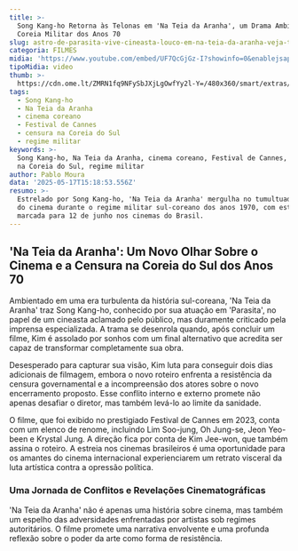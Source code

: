 ```yaml
---
title: >-
  Song Kang-ho Retorna às Telonas em 'Na Teia da Aranha', um Drama Ambientado na
  Coreia Militar dos Anos 70
slug: astro-de-parasita-vive-cineasta-louco-em-na-teia-da-aranha-veja-trailer
categoria: FILMES
midia: 'https://www.youtube.com/embed/UF7QcGjGz-I?showinfo=0&enablejsapi=1'
tipoMidia: video
thumb: >-
  https://cdn.ome.lt/ZMRN1fq9NFySbJXjLgOwfYy2l-Y=/480x360/smart/extras/conteudos/song.png
tags:
  - Song Kang-ho
  - Na Teia da Aranha
  - cinema coreano
  - Festival de Cannes
  - censura na Coreia do Sul
  - regime militar
keywords: >-
  Song Kang-ho, Na Teia da Aranha, cinema coreano, Festival de Cannes, censura
  na Coreia do Sul, regime militar
author: Pablo Moura
data: '2025-05-17T15:18:53.556Z'
resumo: >-
  Estrelado por Song Kang-ho, 'Na Teia da Aranha' mergulha no tumultuado cenário
  do cinema durante o regime militar sul-coreano dos anos 1970, com estreia
  marcada para 12 de junho nos cinemas do Brasil.
---
```


## 'Na Teia da Aranha': Um Novo Olhar Sobre o Cinema e a Censura na Coreia do Sul dos Anos 70

Ambientado em uma era turbulenta da história sul-coreana, 'Na Teia da Aranha' traz Song Kang-ho, conhecido por sua atuação em 'Parasita', no papel de um cineasta aclamado pelo público, mas duramente criticado pela imprensa especializada. A trama se desenrola quando, após concluir um filme, Kim é assolado por sonhos com um final alternativo que acredita ser capaz de transformar completamente sua obra.

Desesperado para capturar sua visão, Kim luta para conseguir dois dias adicionais de filmagem, embora o novo roteiro enfrenta a resistência da censura governamental e a incompreensão dos atores sobre o novo encerramento proposto. Esse conflito interno e externo promete não apenas desafiar o diretor, mas também levá-lo ao limite da sanidade.

O filme, que foi exibido no prestigiado Festival de Cannes em 2023, conta com um elenco de renome, incluindo Lim Soo-jung, Oh Jung-se, Jeon Yeo-been e Krystal Jung. A direção fica por conta de Kim Jee-won, que também assina o roteiro. A estreia nos cinemas brasileiros é uma oportunidade para os amantes do cinema internacional experienciarem um retrato visceral da luta artística contra a opressão política.

### Uma Jornada de Conflitos e Revelações Cinematográficas

'Na Teia da Aranha' não é apenas uma história sobre cinema, mas também um espelho das adversidades enfrentadas por artistas sob regimes autoritários. O filme promete uma narrativa envolvente e uma profunda reflexão sobre o poder da arte como forma de resistência.
